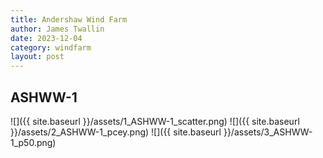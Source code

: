 ```yaml
---
title: Andershaw Wind Farm
author: James Twallin
date: 2023-12-04
category: windfarm
layout: post
---
```

ASHWW-1
-------------
![]({{ site.baseurl }}/assets/1_ASHWW-1_scatter.png)
![]({{ site.baseurl }}/assets/2_ASHWW-1_pcey.png)
![]({{ site.baseurl }}/assets/3_ASHWW-1_p50.png)

